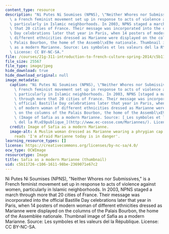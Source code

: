 ```yaml
---
content_type: resource
description: "Ni Putes Ni Soumises (NPNS), \"Neither Whores nor Submissives,\" is\
  \ a French feminist movement set up in response to acts of violence against women,\
  \ particularly in Islamic neighborhoods. In 2003, NPNS staged a march through more\
  \ that 20 cities of France. Their message was incorporated into the official Bastille\
  \ Day celebrations later that year in Paris, when 14 posters of modern woman of\
  \ different ethnicities dressed as Marianne were displayed on the columns of the\
  \ Palais Bourbon, the home of the Assembl\xE9e nationale. Thumbnail image of Safia\
  \ as a modern Marianne. Source: Les symboles et les valeurs del la R\xE9publique.\
  \ License: CC BY-NC-SA."
file: /courses/21g-311-introduction-to-french-culture-spring-2014/c5b11726c106161198be2369071e67c2_21g.311s14-th.jpg
file_size: 25567
file_type: image/jpeg
hide_download: true
hide_download_original: null
image_metadata:
  caption: "Ni Putes Ni Soumises (NPNS), \"Neither Whores nor Submissives,\" is a\
    \ French feminist movement set up in response to acts of violence against women,\
    \ particularly in Islamic neighborhoods. In 2003, NPNS [staged a march](http://www.assemblee-nationale.fr/evenements/mariannes.asp)\
    \ through more that 20 cities of France. Their message was incorporated into the\
    \ official Bastille Day celebrations later that year in Paris, when 14 posters\
    \ of modern woman of different ethnicities dressed as Marianne were displayed\
    \ on the columns of the Palais Bourbon, the home of the Assembl\xE9e nationale.\
    \ (Image of Safia as a modern Marianne. Source: [_Les symboles et les valeurs\
    \ del la R\xE9publique_](http://www.ec-cosse.com/Mariannes/). License: CC BY-NC-SA.)"
  credit: Image of Safia as a modern Marianne.
  image-alt: A Muslim woman dressed as Marianne wearing a phrygian cap. Text below
    reads 'I'm afraid Marianne today is in danger'.
learning_resource_types: []
license: https://creativecommons.org/licenses/by-nc-sa/4.0/
ocw_type: OCWImage
resourcetype: Image
title: Safia as a modern Marianne (thumbnail)
uid: c5b11726-c106-1611-98be-2369071e67c2
---
```

Ni Putes Ni Soumises (NPNS), "Neither Whores nor Submissives," is a French feminist movement set up in response to acts of violence against women, particularly in Islamic neighborhoods. In 2003, NPNS staged a march through more that 20 cities of France. Their message was incorporated into the official Bastille Day celebrations later that year in Paris, when 14 posters of modern woman of different ethnicities dressed as Marianne were displayed on the columns of the Palais Bourbon, the home of the Assemblée nationale. Thumbnail image of Safia as a modern Marianne. Source: Les symboles et les valeurs del la République. License: CC BY-NC-SA.